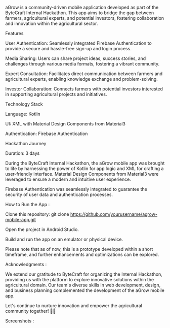 aGrow is a community-driven mobile application developed as part of the ByteCraft Internal Hackathon. This app aims to bridge the gap between farmers, agricultural experts, and potential investors, fostering collaboration and innovation within the agricultural sector.

Features


User Authentication: Seamlessly integrated Firebase Authentication to provide a secure and hassle-free sign-up and login process.




Media Sharing: Users can share project ideas, success stories, and challenges through various media formats, fostering a vibrant community.




Expert Consultation: Facilitates direct communication between farmers and agricultural experts, enabling knowledge exchange and problem-solving.




Investor Collaboration: Connects farmers with potential investors interested in supporting agricultural projects and initiatives.




Technology Stack


Language: Kotlin


UI: XML with Material Design Components from Material3


Authentication: Firebase Authentication


Hackathon Journey


Duration: 3 days



During the ByteCraft Internal Hackathon, the aGrow mobile app was brought to life by harnessing the power of Kotlin for app logic and XML for crafting a user-friendly interface. Material Design Components from Material3 were leveraged to ensure a modern and intuitive user experience.


Firebase Authentication was seamlessly integrated to guarantee the security of user data and authentication processes.


How to Run the App :




Clone this repository: git clone https://github.com/yourusername/agrow-mobile-app.git


Open the project in Android Studio.


Build and run the app on an emulator or physical device.


Please note that as of now, this is a prototype developed within a short timeframe, and further enhancements and optimizations can be explored.



Acknowledgments :


We extend our gratitude to ByteCraft for organizing the Internal Hackathon, providing us with the platform to explore innovative solutions within the agricultural domain. Our team's diverse skills in web development, design, and business planning complemented the development of the aGrow mobile app.


Let's continue to nurture innovation and empower the agricultural community together! 🌱🚀



Screenshots :



